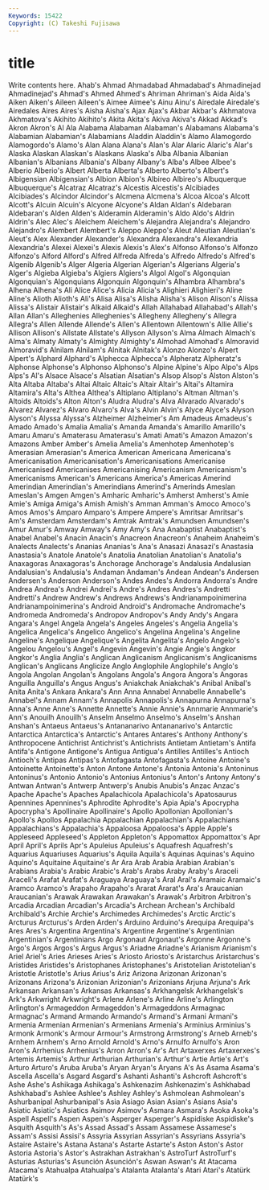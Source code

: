 ```yaml
---
Keywords: 15422 
Copyright: (C) Takeshi Fujisawa
---
```


# title

Write contents here.
 Ahab's Ahmad Ahmadabad Ahmadabad's
Ahmadinejad Ahmadinejad's Ahmad's Ahmed Ahmed's Ahriman Ahriman's Aida Aida's Aiken
Aiken's Aileen Aileen's Aimee Aimee's Ainu Ainu's Airedale Airedale's Airedales
Aires Aires's Aisha Aisha's Ajax Ajax's Akbar Akbar's Akhmatova Akhmatova's
Akihito Akihito's Akita Akita's Akiva Akiva's Akkad Akkad's Akron Akron's
Al Ala Alabama Alabaman Alabaman's Alabamans Alabama's Alabamian Alabamian's Alabamians
Aladdin Aladdin's Alamo Alamogordo Alamogordo's Alamo's Alan Alana Alana's Alan's
Alar Alaric Alaric's Alar's Alaska Alaskan Alaskan's Alaskans Alaska's Alba
Albania Albanian Albanian's Albanians Albania's Albany Albany's Alba's Albee Albee's
Alberio Alberio's Albert Alberta Alberta's Alberto Alberto's Albert's Albigensian Albigensian's
Albion Albion's Albireo Albireo's Albuquerque Albuquerque's Alcatraz Alcatraz's Alcestis Alcestis's
Alcibiades Alcibiades's Alcindor Alcindor's Alcmena Alcmena's Alcoa Alcoa's Alcott Alcott's
Alcuin Alcuin's Alcyone Alcyone's Aldan Aldan's Aldebaran Aldebaran's Alden Alden's
Alderamin Alderamin's Aldo Aldo's Aldrin Aldrin's Alec Alec's Aleichem Aleichem's
Alejandra Alejandra's Alejandro Alejandro's Alembert Alembert's Aleppo Aleppo's Aleut Aleutian
Aleutian's Aleut's Alex Alexander Alexander's Alexandra Alexandra's Alexandria Alexandria's Alexei
Alexei's Alexis Alexis's Alex's Alfonso Alfonso's Alfonzo Alfonzo's Alford Alford's
Alfred Alfreda Alfreda's Alfredo Alfredo's Alfred's Algenib Algenib's Alger Algeria
Algerian Algerian's Algerians Algeria's Alger's Algieba Algieba's Algiers Algiers's Algol
Algol's Algonquian Algonquian's Algonquians Algonquin Algonquin's Alhambra Alhambra's Alhena Alhena's
Ali Alice Alice's Alicia Alicia's Alighieri Alighieri's Aline Aline's Alioth
Alioth's Ali's Alisa Alisa's Alisha Alisha's Alison Alison's Alissa Alissa's
Alistair Alistair's Alkaid Alkaid's Allah Allahabad Allahabad's Allah's Allan Allan's
Alleghenies Alleghenies's Allegheny Allegheny's Allegra Allegra's Allen Allende Allende's Allen's
Allentown Allentown's Allie Allie's Allison Allison's Allstate Allstate's Allyson Allyson's
Alma Almach Almach's Alma's Almaty Almaty's Almighty Almighty's Almohad Almohad's
Almoravid Almoravid's Alnilam Alnilam's Alnitak Alnitak's Alonzo Alonzo's Alpert Alpert's
Alphard Alphard's Alphecca Alphecca's Alpheratz Alpheratz's Alphonse Alphonse's Alphonso Alphonso's
Alpine Alpine's Alpo Alpo's Alps Alps's Al's Alsace Alsace's Alsatian
Alsatian's Alsop Alsop's Alston Alston's Alta Altaba Altaba's Altai Altaic
Altaic's Altair Altair's Altai's Altamira Altamira's Alta's Althea Althea's Altiplano
Altiplano's Altman Altman's Altoids Altoids's Alton Alton's Aludra Aludra's Alva
Alvarado Alvarado's Alvarez Alvarez's Alvaro Alvaro's Alva's Alvin Alvin's Alyce
Alyce's Alyson Alyson's Alyssa Alyssa's Alzheimer Alzheimer's Am Amadeus Amadeus's
Amado Amado's Amalia Amalia's Amanda Amanda's Amarillo Amarillo's Amaru Amaru's
Amaterasu Amaterasu's Amati Amati's Amazon Amazon's Amazons Amber Amber's Amelia
Amelia's Amenhotep Amenhotep's Amerasian Amerasian's America American Americana Americana's Americanisation
Americanisation's Americanisations Americanise Americanised Americanises Americanising Americanism Americanism's Americanisms American's
Americans America's Americas Amerind Amerindian Amerindian's Amerindians Amerind's Amerinds Ameslan
Ameslan's Amgen Amgen's Amharic Amharic's Amherst Amherst's Amie Amie's Amiga
Amiga's Amish Amish's Amman Amman's Amoco Amoco's Amos Amos's Amparo
Amparo's Ampere Ampere's Amritsar Amritsar's Am's Amsterdam Amsterdam's Amtrak Amtrak's
Amundsen Amundsen's Amur Amur's Amway Amway's Amy Amy's Ana Anabaptist
Anabaptist's Anabel Anabel's Anacin Anacin's Anacreon Anacreon's Anaheim Anaheim's Analects
Analects's Ananias Ananias's Ana's Anasazi Anasazi's Anastasia Anastasia's Anatole Anatole's
Anatolia Anatolian Anatolian's Anatolia's Anaxagoras Anaxagoras's Anchorage Anchorage's Andalusia Andalusian
Andalusian's Andalusia's Andaman Andaman's Andean Andean's Andersen Andersen's Anderson Anderson's
Andes Andes's Andorra Andorra's Andre Andrea Andrea's Andrei Andrei's Andre's
Andres Andres's Andretti Andretti's Andrew Andrew's Andrews Andrews's Andrianampoinimerina Andrianampoinimerina's
Android Android's Andromache Andromache's Andromeda Andromeda's Andropov Andropov's Andy Andy's
Angara Angara's Angel Angela Angela's Angeles Angeles's Angelia Angelia's Angelica
Angelica's Angelico Angelico's Angelina Angelina's Angeline Angeline's Angelique Angelique's Angelita
Angelita's Angelo Angelo's Angelou Angelou's Angel's Angevin Angevin's Angie Angie's
Angkor Angkor's Anglia Anglia's Anglican Anglicanism Anglicanism's Anglicanisms Anglican's Anglicans
Anglicize Anglo Anglophile Anglophile's Anglo's Angola Angolan Angolan's Angolans Angola's
Angora Angora's Angoras Anguilla Anguilla's Angus Angus's Aniakchak Aniakchak's Anibal
Anibal's Anita Anita's Ankara Ankara's Ann Anna Annabel Annabelle Annabelle's
Annabel's Annam Annam's Annapolis Annapolis's Annapurna Annapurna's Anna's Anne Anne's
Annette Annette's Annie Annie's Annmarie Annmarie's Ann's Anouilh Anouilh's Anselm
Anselmo Anselmo's Anselm's Anshan Anshan's Antaeus Antaeus's Antananarivo Antananarivo's Antarctic
Antarctica Antarctica's Antarctic's Antares Antares's Anthony Anthony's Anthropocene Antichrist Antichrist's
Antichrists Antietam Antietam's Antifa Antifa's Antigone Antigone's Antigua Antigua's Antilles
Antilles's Antioch Antioch's Antipas Antipas's Antofagasta Antofagasta's Antoine Antoine's Antoinette
Antoinette's Anton Antone Antone's Antonia Antonia's Antoninus Antoninus's Antonio Antonio's
Antonius Antonius's Anton's Antony Antony's Antwan Antwan's Antwerp Antwerp's Anubis
Anubis's Anzac Anzac's Apache Apache's Apaches Apalachicola Apalachicola's Apatosaurus Apennines
Apennines's Aphrodite Aphrodite's Apia Apia's Apocrypha Apocrypha's Apollinaire Apollinaire's Apollo
Apollonian Apollonian's Apollo's Apollos Appalachia Appalachian Appalachian's Appalachians Appalachians's Appalachia's
Appaloosa Appaloosa's Apple Apple's Appleseed Appleseed's Appleton Appleton's Appomattox Appomattox's
Apr April April's Aprils Apr's Apuleius Apuleius's Aquafresh Aquafresh's Aquarius
Aquariuses Aquarius's Aquila Aquila's Aquinas Aquinas's Aquino Aquino's Aquitaine Aquitaine's
Ar Ara Arab Arabia Arabian Arabian's Arabians Arabia's Arabic Arabic's
Arab's Arabs Araby Araby's Araceli Araceli's Arafat Arafat's Araguaya Araguaya's
Aral Aral's Aramaic Aramaic's Aramco Aramco's Arapaho Arapaho's Ararat Ararat's
Ara's Araucanian Araucanian's Arawak Arawakan Arawakan's Arawak's Arbitron Arbitron's Arcadia
Arcadian Arcadian's Arcadia's Archean Archean's Archibald Archibald's Archie Archie's Archimedes
Archimedes's Arctic Arctic's Arcturus Arcturus's Arden Arden's Arduino Arduino's Arequipa
Arequipa's Ares Ares's Argentina Argentina's Argentine Argentine's Argentinian Argentinian's Argentinians
Argo Argonaut Argonaut's Argonne Argonne's Argo's Argos Argos's Argus Argus's
Ariadne Ariadne's Arianism Arianism's Ariel Ariel's Aries Arieses Aries's Ariosto
Ariosto's Aristarchus Aristarchus's Aristides Aristides's Aristophanes Aristophanes's Aristotelian Aristotelian's Aristotle
Aristotle's Arius Arius's Ariz Arizona Arizonan Arizonan's Arizonans Arizona's Arizonian
Arizonian's Arizonians Arjuna Arjuna's Ark Arkansan Arkansan's Arkansas Arkansas's Arkhangelsk
Arkhangelsk's Ark's Arkwright Arkwright's Arlene Arlene's Arline Arline's Arlington Arlington's
Armageddon Armageddon's Armageddons Armagnac Armagnac's Armand Armando Armando's Armand's Armani
Armani's Armenia Armenian Armenian's Armenians Armenia's Arminius Arminius's Armonk Armonk's
Armour Armour's Armstrong Armstrong's Arneb Arneb's Arnhem Arnhem's Arno Arnold
Arnold's Arno's Arnulfo Arnulfo's Aron Aron's Arrhenius Arrhenius's Arron Arron's
Ar's Art Artaxerxes Artaxerxes's Artemis Artemis's Arthur Arthurian Arthurian's Arthur's
Artie Artie's Art's Arturo Arturo's Aruba Aruba's Aryan Aryan's Aryans
A's As Asama Asama's Ascella Ascella's Asgard Asgard's Ashanti Ashanti's
Ashcroft Ashcroft's Ashe Ashe's Ashikaga Ashikaga's Ashkenazim Ashkenazim's Ashkhabad Ashkhabad's
Ashlee Ashlee's Ashley Ashley's Ashmolean Ashmolean's Ashurbanipal Ashurbanipal's Asia Asiago
Asian Asian's Asians Asia's Asiatic Asiatic's Asiatics Asimov Asimov's Asmara
Asmara's Asoka Asoka's Aspell Aspell's Aspen Aspen's Asperger Asperger's Aspidiske
Aspidiske's Asquith Asquith's As's Assad Assad's Assam Assamese Assamese's Assam's
Assisi Assisi's Assyria Assyrian Assyrian's Assyrians Assyria's Astaire Astaire's Astana
Astana's Astarte Astarte's Aston Aston's Astor Astoria Astoria's Astor's Astrakhan
Astrakhan's AstroTurf AstroTurf's Asturias Asturias's Asunción Asunción's Aswan Aswan's At
Atacama Atacama's Atahualpa Atahualpa's Atalanta Atalanta's Atari Atari's Atatürk Atatürk's
